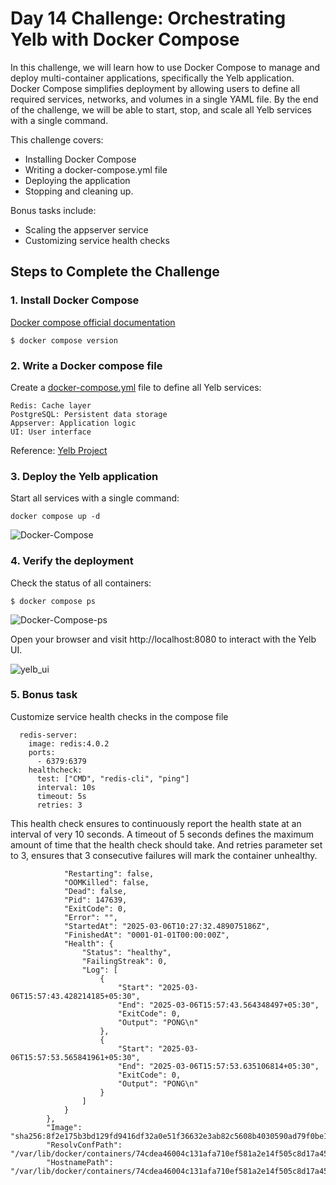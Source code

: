 # Day 14 Challenge: Orchestrating Yelb with Docker Compose

In this challenge, we will learn how to use Docker Compose to manage and deploy multi-container applications, specifically the Yelb application.
Docker Compose simplifies deployment by allowing users to define all required services, networks, and volumes in a single YAML file.
By the end of the challenge, we will be able to start, stop, and scale all Yelb services with a single command.

This challenge covers:
* Installing Docker Compose
* Writing a docker-compose.yml file
* Deploying the application
* Stopping and cleaning up.

Bonus tasks include:
* Scaling the appserver service
* Customizing service health checks

## Steps to Complete the Challenge

### 1. Install Docker Compose

[Docker compose official documentation](https://docs.docker.com/compose/install/)

    $ docker compose version

### 2. Write a Docker compose file

Create a [docker-compose.yml](https://github.com/babangaigole/Hands-On-Tasks/blob/main/DevOps%2BSRE%20Challenge%20Series/14_Docker-Compose/docker-compose.yaml) file to define all Yelb services:

    Redis: Cache layer
    PostgreSQL: Persistent data storage
    Appserver: Application logic
    UI: User interface

Reference: [Yelb Project](https://github.com/mreferre/yelb/tree/master/deployments/localtest)

### 3. Deploy the Yelb application

Start all services with a single command:

```
docker compose up -d
```

![Docker-Compose](https://github.com/user-attachments/assets/6d48779a-2b59-4f8e-bc37-0bf26b5c39c3)

### 4. Verify the deployment

Check the status of all containers:

```
$ docker compose ps
```

![Docker-Compose-ps](https://github.com/user-attachments/assets/bf11d8b0-8947-473a-8a54-f42c6db245b1)

Open your browser and visit http://localhost:8080 to interact with the Yelb UI.

![yelb_ui](https://github.com/user-attachments/assets/d34453b7-21d8-4638-96a2-7437b7b93a4d)

### 5. Bonus task

Customize service health checks in the compose file

```
  redis-server:
    image: redis:4.0.2
    ports:
      - 6379:6379
    healthcheck:
      test: ["CMD", "redis-cli", "ping"]
      interval: 10s
      timeout: 5s
      retries: 3
```

This health check ensures to continuously report the health state at an interval of very 10 seconds.
A timeout of 5 seconds defines the maximum amount of time that the health check should take.
And retries parameter set to 3, ensures that 3 consecutive failures will mark the container unhealthy.

```
            "Restarting": false,
            "OOMKilled": false,
            "Dead": false,
            "Pid": 147639,
            "ExitCode": 0,
            "Error": "",
            "StartedAt": "2025-03-06T10:27:32.489075186Z",
            "FinishedAt": "0001-01-01T00:00:00Z",
            "Health": {
                "Status": "healthy",
                "FailingStreak": 0,
                "Log": [
                    {
                        "Start": "2025-03-06T15:57:43.428214185+05:30",
                        "End": "2025-03-06T15:57:43.564348497+05:30",
                        "ExitCode": 0,
                        "Output": "PONG\n"
                    },
                    {
                        "Start": "2025-03-06T15:57:53.565841961+05:30",
                        "End": "2025-03-06T15:57:53.635106814+05:30",
                        "ExitCode": 0,
                        "Output": "PONG\n"
                    }
                ]
            }
        },
        "Image": "sha256:8f2e175b3bd129fd9416df32a0e51f36632e3ab82c5608b4030590ad79f0be12",
        "ResolvConfPath": "/var/lib/docker/containers/74cdea46004c131afa710ef581a2e14f505c8d17a453bcaa9c7dda60ad7acb97/resolv.conf",
        "HostnamePath": "/var/lib/docker/containers/74cdea46004c131afa710ef581a2e14f505c8d17a453bcaa9c7dda60ad7acb97/hostname",

```




